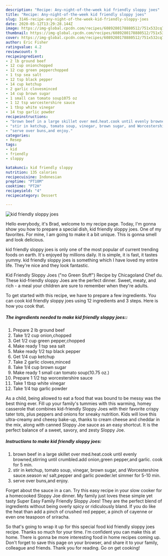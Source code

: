 ```yaml
---
description: "Recipe: Any-night-of-the-week kid friendly sloppy joes"
title: "Recipe: Any-night-of-the-week kid friendly sloppy joes"
slug: 3146-recipe-any-night-of-the-week-kid-friendly-sloppy-joes
date: 2020-05-12T13:29:28.144Z
image: https://img-global.cpcdn.com/recipes/6089280178880512/751x532cq70/kid-friendly-sloppy-joes-recipe-main-photo.jpg
thumbnail: https://img-global.cpcdn.com/recipes/6089280178880512/751x532cq70/kid-friendly-sloppy-joes-recipe-main-photo.jpg
cover: https://img-global.cpcdn.com/recipes/6089280178880512/751x532cq70/kid-friendly-sloppy-joes-recipe-main-photo.jpg
author: Eric Fisher
ratingvalue: 4.2
reviewcount: 9
recipeingredient:
- 2 lb ground beef
- 12 cup onionchopped
- 12 cup green pepperchopped
- 1 tsp sea salt
- 12 tsp black pepper
- 14 cup ketchup
- 2 garlic clovesminced
- 14 cup brown sugar
- 1 small can tomato soup1075 oz
- 1 12 tsp worcestershire sauce
- 1 tbsp white vinegar
- 14 tsp garlic powder
recipeinstructions:
- "brown beef in a large skillet over med.heat.cook until evenly browned,stirring until crumbled.add onion,green pepper,and garlic. cook for 5 min."
- "stir in ketchup, tomato soup, vinegar, brown sugar, and Worcestershire sauce.season w/ salt,pepper and garlic powder.let simmer for 5-10 min."
- "serve over buns,and enjoy."
categories:
- Resep
tags:
- kid
- friendly
- sloppy

katakunci: kid friendly sloppy
nutrition: 135 calories
recipecuisine: Indonesian
preptime: "PT10M"
cooktime: "PT2H"
recipeyield: "4"
recipecategory: Dessert

---
```



![kid friendly sloppy joes](https://img-global.cpcdn.com/recipes/6089280178880512/751x532cq70/kid-friendly-sloppy-joes-recipe-main-photo.jpg)

Hello everybody, it's Brad, welcome to my recipe page. Today, I'm gonna show you how to prepare a special dish, kid friendly sloppy joes. One of my favorites. For mine, I am going to make it a bit unique. This is gonna smell and look delicious.

kid friendly sloppy joes is only one of the most popular of current trending foods on earth. It's enjoyed by millions daily. It is simple, it is fast, it tastes yummy. kid friendly sloppy joes is something which I have loved my entire life. They're nice and they look fantastic.

Kid Friendly Sloppy Joes (&#34;no Green Stuff&#34;) Recipe by Chicagoland Chef du. These kid-friendly sloppy Joes are the perfect dinner. Sweet, meaty, and rich - a meal your children are sure to remember when they&#39;re adults.


To get started with this recipe, we have to prepare a few ingredients. You can cook kid friendly sloppy joes using 12 ingredients and 3 steps. Here is how you cook that.

##### The ingredients needed to make kid friendly sloppy joes::

1. Prepare 2 lb ground beef
1. Take 1/2 cup onion,chopped
1. Get 1/2 cup green pepper,chopped
1. Make ready 1 tsp sea salt
1. Make ready 1/2 tsp black pepper
1. Get 1/4 cup ketchup
1. Take 2 garlic cloves,minced
1. Take 1/4 cup brown sugar
1. Make ready 1 small can tomato soup(10.75 oz.)
1. Prepare 1 1/2 tsp worcestershire sauce
1. Take 1 tbsp white vinegar
1. Take 1/4 tsp garlic powder


As a child, being allowed to eat a food that was bound to be messy was the best thing ever. Fill up your family&#39;s tummies with this warming, homey casserole that combines kid-friendly Sloppy Joes with their favorite crispy tater tots, plus peppers and onions for sneaky nutrition. Kids will love this ultra-creamy and cheesy bake-up, thanks to cream cheese and cheddar in the mix, along with canned Sloppy Joe sauce as an easy shortcut. It is the perfect balance of a sweet, savory, and zesty Sloppy Joe. 

##### Instructions to make kid friendly sloppy joes:

1. brown beef in a large skillet over med.heat.cook until evenly browned,stirring until crumbled.add onion,green pepper,and garlic. cook for 5 min.
1. stir in ketchup, tomato soup, vinegar, brown sugar, and Worcestershire sauce.season w/ salt,pepper and garlic powder.let simmer for 5-10 min.
1. serve over buns,and enjoy.


Forget about the sauce in a can. Try this easy recipe in your slow cooker for a homecooked Sloppy Joe dinner. My family just loves these simple yet tasty Super Easy Family Friendly Sloppy Joes! They are the perfect blend of ingredients without being overly spicy or ridiculously bland. If you do like the heat than add a pinch of crushed red pepper, a pinch of cayenne or even one teaspoon of sriracha. 

So that's going to wrap it up for this special food kid friendly sloppy joes recipe. Thanks so much for your time. I'm confident you can make this at home. There is gonna be more interesting food in home recipes coming up. Don't forget to save this page on your browser, and share it to your family, colleague and friends. Thank you for reading. Go on get cooking!
